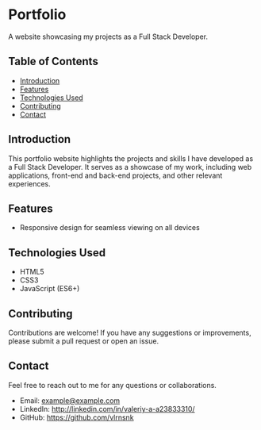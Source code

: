 # Portfolio
A website showcasing my projects as a Full Stack Developer.

## Table of Contents
- [Introduction](#introduction)
- [Features](#features)
- [Technologies Used](#technologies-used)
- [Contributing](#contributing)
- [Contact](#contact)

## Introduction
This portfolio website highlights the projects and skills I have developed as a Full Stack Developer. It serves as a showcase of my work, including web applications, front-end and back-end projects, and other relevant experiences.

## Features
- Responsive design for seamless viewing on all devices

## Technologies Used
- HTML5
- CSS3
- JavaScript (ES6+)

## Contributing
Contributions are welcome! If you have any suggestions or improvements, please submit a pull request or open an issue.

## Contact
Feel free to reach out to me for any questions or collaborations.

- Email: [example\@example.com](mailto:example@example.com?subject=Portfolio)
- LinkedIn: <http://linkedin.com/in/valeriy-a-a23833310/>
- GitHub: <https://github.com/vlrnsnk>
